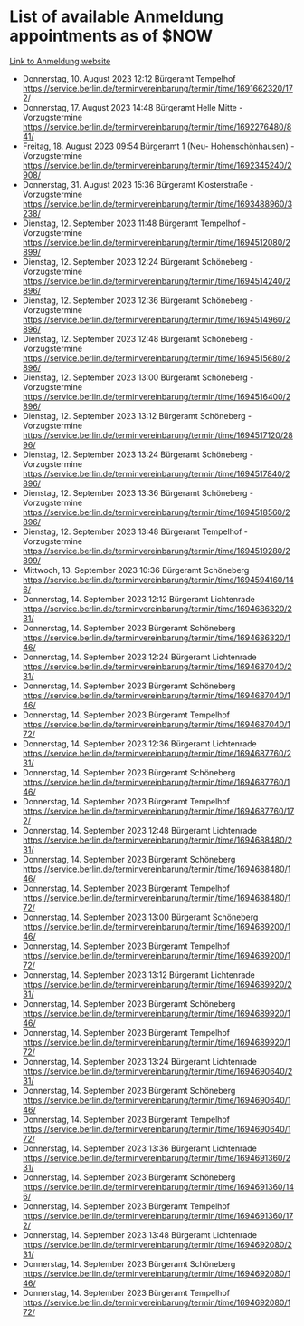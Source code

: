 # List of available Anmeldung appointments as of $NOW
[Link to Anmeldung website](https://service.berlin.de/terminvereinbarung/termin/tag.php?termin=1&anliegen[]=120686&dienstleisterlist=122210,122217,327316,122219,327312,122227,327314,122231,327346,122243,327348,122254,122252,329742,122260,329745,122262,329748,122271,327278,122273,327274,122277,327276,330436,122280,327294,122282,327290,122284,327292,122291,327270,122285,327266,122286,327264,122296,327268,150230,329760,122297,327286,122294,327284,122312,329763,122314,329775,122304,327330,122311,327334,122309,327332,317869,122281,327352,122279,329772,122283,122276,327324,122274,327326,122267,329766,122246,327318,122251,327320,122257,327322,122208,327298,122226,327300&herkunft=http%3A%2F%2Fservice.berlin.de%2Fdienstleistung%2F120686%2F)
- Donnerstag, 10. August 2023 12:12 Bürgeramt Tempelhof https://service.berlin.de/terminvereinbarung/termin/time/1691662320/172/
- Donnerstag, 17. August 2023 14:48 Bürgeramt Helle Mitte - Vorzugstermine https://service.berlin.de/terminvereinbarung/termin/time/1692276480/841/
- Freitag, 18. August 2023 09:54 Bürgeramt 1 (Neu- Hohenschönhausen) - Vorzugstermine https://service.berlin.de/terminvereinbarung/termin/time/1692345240/2908/
- Donnerstag, 31. August 2023 15:36 Bürgeramt Klosterstraße - Vorzugstermine https://service.berlin.de/terminvereinbarung/termin/time/1693488960/3238/
- Dienstag, 12. September 2023 11:48 Bürgeramt Tempelhof - Vorzugstermine https://service.berlin.de/terminvereinbarung/termin/time/1694512080/2899/
- Dienstag, 12. September 2023 12:24 Bürgeramt Schöneberg - Vorzugstermine https://service.berlin.de/terminvereinbarung/termin/time/1694514240/2896/
- Dienstag, 12. September 2023 12:36 Bürgeramt Schöneberg - Vorzugstermine https://service.berlin.de/terminvereinbarung/termin/time/1694514960/2896/
- Dienstag, 12. September 2023 12:48 Bürgeramt Schöneberg - Vorzugstermine https://service.berlin.de/terminvereinbarung/termin/time/1694515680/2896/
- Dienstag, 12. September 2023 13:00 Bürgeramt Schöneberg - Vorzugstermine https://service.berlin.de/terminvereinbarung/termin/time/1694516400/2896/
- Dienstag, 12. September 2023 13:12 Bürgeramt Schöneberg - Vorzugstermine https://service.berlin.de/terminvereinbarung/termin/time/1694517120/2896/
- Dienstag, 12. September 2023 13:24 Bürgeramt Schöneberg - Vorzugstermine https://service.berlin.de/terminvereinbarung/termin/time/1694517840/2896/
- Dienstag, 12. September 2023 13:36 Bürgeramt Schöneberg - Vorzugstermine https://service.berlin.de/terminvereinbarung/termin/time/1694518560/2896/
- Dienstag, 12. September 2023 13:48 Bürgeramt Tempelhof - Vorzugstermine https://service.berlin.de/terminvereinbarung/termin/time/1694519280/2899/
- Mittwoch, 13. September 2023 10:36 Bürgeramt Schöneberg https://service.berlin.de/terminvereinbarung/termin/time/1694594160/146/
- Donnerstag, 14. September 2023 12:12 Bürgeramt Lichtenrade https://service.berlin.de/terminvereinbarung/termin/time/1694686320/231/
- Donnerstag, 14. September 2023  Bürgeramt Schöneberg https://service.berlin.de/terminvereinbarung/termin/time/1694686320/146/
- Donnerstag, 14. September 2023 12:24 Bürgeramt Lichtenrade https://service.berlin.de/terminvereinbarung/termin/time/1694687040/231/
- Donnerstag, 14. September 2023  Bürgeramt Schöneberg https://service.berlin.de/terminvereinbarung/termin/time/1694687040/146/
- Donnerstag, 14. September 2023  Bürgeramt Tempelhof https://service.berlin.de/terminvereinbarung/termin/time/1694687040/172/
- Donnerstag, 14. September 2023 12:36 Bürgeramt Lichtenrade https://service.berlin.de/terminvereinbarung/termin/time/1694687760/231/
- Donnerstag, 14. September 2023  Bürgeramt Schöneberg https://service.berlin.de/terminvereinbarung/termin/time/1694687760/146/
- Donnerstag, 14. September 2023  Bürgeramt Tempelhof https://service.berlin.de/terminvereinbarung/termin/time/1694687760/172/
- Donnerstag, 14. September 2023 12:48 Bürgeramt Lichtenrade https://service.berlin.de/terminvereinbarung/termin/time/1694688480/231/
- Donnerstag, 14. September 2023  Bürgeramt Schöneberg https://service.berlin.de/terminvereinbarung/termin/time/1694688480/146/
- Donnerstag, 14. September 2023  Bürgeramt Tempelhof https://service.berlin.de/terminvereinbarung/termin/time/1694688480/172/
- Donnerstag, 14. September 2023 13:00 Bürgeramt Schöneberg https://service.berlin.de/terminvereinbarung/termin/time/1694689200/146/
- Donnerstag, 14. September 2023  Bürgeramt Tempelhof https://service.berlin.de/terminvereinbarung/termin/time/1694689200/172/
- Donnerstag, 14. September 2023 13:12 Bürgeramt Lichtenrade https://service.berlin.de/terminvereinbarung/termin/time/1694689920/231/
- Donnerstag, 14. September 2023  Bürgeramt Schöneberg https://service.berlin.de/terminvereinbarung/termin/time/1694689920/146/
- Donnerstag, 14. September 2023  Bürgeramt Tempelhof https://service.berlin.de/terminvereinbarung/termin/time/1694689920/172/
- Donnerstag, 14. September 2023 13:24 Bürgeramt Lichtenrade https://service.berlin.de/terminvereinbarung/termin/time/1694690640/231/
- Donnerstag, 14. September 2023  Bürgeramt Schöneberg https://service.berlin.de/terminvereinbarung/termin/time/1694690640/146/
- Donnerstag, 14. September 2023  Bürgeramt Tempelhof https://service.berlin.de/terminvereinbarung/termin/time/1694690640/172/
- Donnerstag, 14. September 2023 13:36 Bürgeramt Lichtenrade https://service.berlin.de/terminvereinbarung/termin/time/1694691360/231/
- Donnerstag, 14. September 2023  Bürgeramt Schöneberg https://service.berlin.de/terminvereinbarung/termin/time/1694691360/146/
- Donnerstag, 14. September 2023  Bürgeramt Tempelhof https://service.berlin.de/terminvereinbarung/termin/time/1694691360/172/
- Donnerstag, 14. September 2023 13:48 Bürgeramt Lichtenrade https://service.berlin.de/terminvereinbarung/termin/time/1694692080/231/
- Donnerstag, 14. September 2023  Bürgeramt Schöneberg https://service.berlin.de/terminvereinbarung/termin/time/1694692080/146/
- Donnerstag, 14. September 2023  Bürgeramt Tempelhof https://service.berlin.de/terminvereinbarung/termin/time/1694692080/172/
